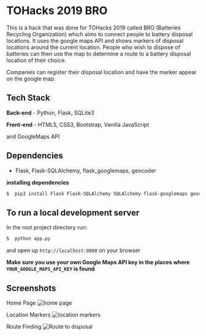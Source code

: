 # TOHacks 2019 BRO 

This is a hack that was done for TOHacks 2019 called BRO (Batteries Recycling Organization) which aims to connect people to battery disposal locations. It uses the google maps API and shows markers of disposal locations around the current location. People who wish to dispose of batteries can then use the map to determine a route to a battery disposal location of their choice.

Companies can register their disposal location and have the marker appear on the google map.

## Tech Stack
**Back-end** - Python, Flask, SQLite3 

**Front-end** - HTML5, CSS3, Bootstrap, Vanilla JavaScript 

and GoogleMaps API

## Dependencies
* Flask, Flask-SQLAlchemy, flask_googlemaps, geocoder

**installing dependencies**
```bash
$  pip3 install Flask Flask-SQLAlchemy SQLAlchemy flask-googlemaps geocoder
```

## To run a local development server
In the root project directory run:
```bash
$  python app.py
```
and open up `http://localhost:8080` on your browser 

**Make sure you use your own Google Maps API key in the places where `YOUR_GOOGLE_MAPS_API_KEY` is found**


## Screenshots
Home Page
![home page](https://github.com/EltonK888/TOHacks_2019_BRO/tree/master/static/image/index.PNG) 

Location Markers
![location markers](https://github.com/EltonK888/TOHacks_2019_BRO/tree/master/static/image/markers.PNG) 

Route Finding
![Route to disposal](https://github.com/EltonK888/TOHacks_2019_BRO/tree/master/static/image/route.PNG)

